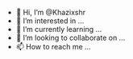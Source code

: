 - 👋 Hi, I’m @Khazixshr
- 👀 I’m interested in ...
- 🌱 I’m currently learning ...
- 💞️ I’m looking to collaborate on ...
- 📫 How to reach me ...

<!---
Khazixshr/Khazixshr is a ✨ special ✨ repository because its `README.md` (this file) appears on your GitHub profile.
You can click the Preview link to take a look at your changes.
--->

